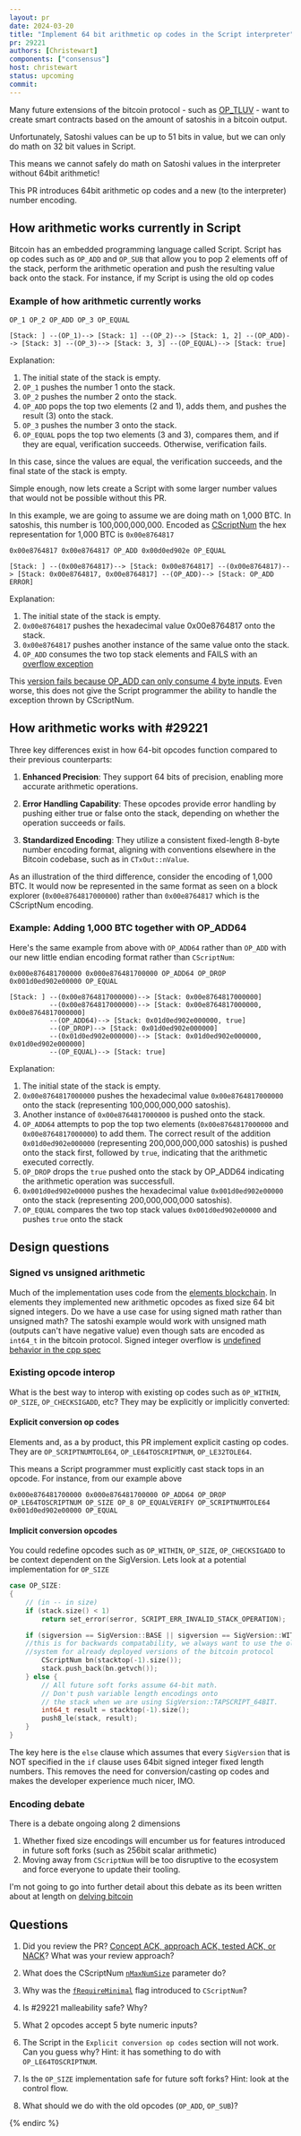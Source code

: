 ```yaml
---
layout: pr
date: 2024-03-20
title: "Implement 64 bit arithmetic op codes in the Script interpreter"
pr: 29221
authors: [Christewart]
components: ["consensus"]
host: christewart
status: upcoming
commit:
---
```


Many future extensions of the bitcoin protocol - such as [OP_TLUV](https://lists.linuxfoundation.org/pipermail/bitcoin-dev/2021-September/019419.html) - want to create smart contracts based on the amount of satoshis in a bitcoin output.

Unfortunately, Satoshi values can be up to 51 bits in value, but we can only do math on 32 bit values in Script.

This means we cannot safely do math on Satoshi values in the interpreter without 64bit arithmetic!

This PR introduces 64bit arithmetic op codes and a new (to the interpreter) number encoding.

## How arithmetic works currently in Script

Bitcoin has an embedded programming language called Script. Script has op codes such as `OP_ADD` and `OP_SUB`
that allow you to pop 2 elements off of the stack, perform the arithmetic operation and push the
resulting value back onto the stack. For instance, if my Script is using the old op codes

### Example of how arithmetic currently works
```
OP_1 OP_2 OP_ADD OP_3 OP_EQUAL
```

```
[Stack: ] --(OP_1)--> [Stack: 1] --(OP_2)--> [Stack: 1, 2] --(OP_ADD)--> [Stack: 3] --(OP_3)--> [Stack: 3, 3] --(OP_EQUAL)--> [Stack: true]
```

Explanation:

1. The initial state of the stack is empty.
2. `OP_1` pushes the number 1 onto the stack.
3. `OP_2` pushes the number 2 onto the stack.
4. `OP_ADD` pops the top two elements (2 and 1), adds them, and pushes the result (3) onto the stack.
5. `OP_3` pushes the number 3 onto the stack.
6. `OP_EQUAL` pops the top two elements (3 and 3), compares them, and if they are equal, verification succeeds. Otherwise, verification fails.

In this case, since the values are equal, the verification succeeds, and the final state of the stack is empty.


Simple enough, now lets create a Script with some larger number values that would not be possible without this PR.

In this example, we are going to assume we are doing math on 1,000 BTC. In satoshis, this number is 100,000,000,000.
Encoded as [CScriptNum](https://github.com/bitcoin/bitcoin/blob/1105aa46dd1008c556b8c435f1efcb9be09a1644/src/script/script.h#L225) the hex representation for 1,000 BTC is `0x00e8764817`
```
0x00e8764817 0x00e8764817 OP_ADD 0x00d0ed902e OP_EQUAL
```

```
[Stack: ] --(0x00e8764817)--> [Stack: 0x00e8764817] --(0x00e8764817)--> [Stack: 0x00e8764817, 0x00e8764817] --(OP_ADD)--> [Stack: OP_ADD ERROR]
```

Explanation:

1. The initial state of the stack is empty.
2. `0x00e8764817` pushes the hexadecimal value 0x00e8764817 onto the stack.
3. `0x00e8764817` pushes another instance of the same value onto the stack.
4. `OP_ADD` consumes the two top stack elements and FAILS with an [overflow exception](https://github.com/bitcoin/bitcoin/blob/1105aa46dd1008c556b8c435f1efcb9be09a1644/src/script/script.h#L248)

This [version fails because OP_ADD can only consume 4 byte inputs](https://github.com/bitcoin/bitcoin/blob/1105aa46dd1008c556b8c435f1efcb9be09a1644/src/script/interpreter.cpp#L961).
Even worse, this does not give the Script programmer the ability to handle the exception thrown by CScriptNum.

## How arithmetic works with #29221

Three key differences exist in how 64-bit opcodes function compared to their previous counterparts:

1. **Enhanced Precision**: They support 64 bits of precision, enabling more accurate arithmetic operations.

2. **Error Handling Capability**: These opcodes provide error handling by pushing either true or false onto the stack, depending on whether the operation succeeds or fails.

3. **Standardized Encoding**: They utilize a consistent fixed-length 8-byte number encoding format, aligning with conventions elsewhere in the Bitcoin codebase, such as in `CTxOut::nValue`.

As an illustration of the third difference, consider the encoding of 1,000 BTC. It would now be represented in the same format as seen on a block explorer (`0x00e8764817000000`) rather than `0x00e8764817` which is the CScriptNum encoding.

### Example: Adding 1,000 BTC together with OP_ADD64

Here's the same example from above with `OP_ADD64` rather than `OP_ADD` with our new little endian encoding format rather than `CScriptNum`:
```
0x000e876481700000 0x000e876481700000 OP_ADD64 OP_DROP 0x001d0ed902e00000 OP_EQUAL
```

```
[Stack: ] --(0x00e8764817000000)--> [Stack: 0x00e8764817000000]
          --(0x00e8764817000000)--> [Stack: 0x00e8764817000000, 0x00e8764817000000]
          --(OP_ADD64)--> [Stack: 0x01d0ed902e000000, true]
          --(OP_DROP)--> [Stack: 0x01d0ed902e000000]
          --(0x01d0ed902e000000)--> [Stack: 0x01d0ed902e000000, 0x01d0ed902e000000]
          --(OP_EQUAL)--> [Stack: true]
```

Explanation:

1. The initial state of the stack is empty.
2. `0x00e8764817000000` pushes the hexadecimal value `0x00e8764817000000` onto the stack (representing 100,000,000,000 satoshis).
3. Another instance of `0x00e8764817000000` is pushed onto the stack.
4. `OP_ADD64` attempts to pop the top two elements (`0x00e8764817000000` and `0x00e8764817000000`) to add them. The correct result of the addition `0x01d0ed902e000000` (representing 200,000,000,000 satoshis) is pushed onto the stack first, followed by `true`, indicating that the arithmetic executed correctly.
5. `OP_DROP` drops the `true` pushed onto the stack by OP_ADD64 indicating the arithmetic operation was successfull.
6. `0x001d0ed902e00000` pushes the hexadecimal value `0x001d0ed902e00000` onto the stack (representing 200,000,000,000 satoshis).
7. `OP_EQUAL` compares the two top stack values `0x001d0ed902e00000` and pushes `true` onto the stack

## Design questions

### Signed vs unsigned arithmetic

Much of the implementation uses code from the [elements blockchain](https://github.com/ElementsProject/elements/). In elements they implemented new arithmetic opcodes as fixed size 64 bit signed integers.
Do we have a use case for using signed math rather than unsigned math? The satoshi example would work with unsigned math (outputs can't have negative value) even though sats are encoded
as `int64_t` in the bitcoin protocol. Signed integer overflow is [undefined behavior in the cpp spec](https://en.cppreference.com/w/cpp/language/ub)

### Existing opcode interop

What is the best way to interop with existing op codes such as `OP_WITHIN`, `OP_SIZE`, `OP_CHECKSIGADD`, etc? They may be explicitly or implicitly converted:

#### Explicit conversion op codes

Elements and, as a by product, this PR implement explicit casting op codes. They are `OP_SCRIPTNUMTOLE64`, `OP_LE64TOSCRIPTNUM`, `OP_LE32TOLE64`.

This means a Script programmer must explicitly cast stack tops in an opcode. For instance, from our example above
```
0x000e876481700000 0x000e876481700000 OP_ADD64 OP_DROP OP_LE64TOSCRIPTNUM OP_SIZE OP_8 OP_EQUALVERIFY OP_SCRIPTNUMTOLE64 0x001d0ed902e00000 OP_EQUAL
```

#### Implicit conversion opcodes

You could redefine opcodes such as `OP_WITHIN`, `OP_SIZE`, `OP_CHECKSIGADD` to be context dependent on the SigVersion. Lets look at a potential implementation for `OP_SIZE`

```c++
case OP_SIZE:
{
    // (in -- in size)
    if (stack.size() < 1)
        return set_error(serror, SCRIPT_ERR_INVALID_STACK_OPERATION);

    if (sigversion == SigVersion::BASE || sigversion == SigVersion::WITNESS_V0 || sigversion == SigVersion::TAPROOT || sigversion == SigVersion::TAPSCRIPT) {
	//this is for backwards compatability, we always want to use the old numbering
	//system for already deployed versions of the bitcoin protocol
        CScriptNum bn(stacktop(-1).size());
        stack.push_back(bn.getvch());
    } else {
        // All future soft forks assume 64-bit math.
        // Don't push variable length encodings onto
        // the stack when we are using SigVersion::TAPSCRIPT_64BIT.
        int64_t result = stacktop(-1).size();
        push8_le(stack, result);
    }
}
```

The key here is the `else` clause which assumes that every `SigVersion` that is NOT specified in the `if` clause uses 64bit signed integer fixed length numbers.
This removes the need for conversion/casting op codes and makes the developer experience much nicer, IMO.


### Encoding debate

There is a debate ongoing along 2 dimensions

1. Whether fixed size encodings will encumber us for features introduced in future soft forks (such as 256bit scalar arithmetic)
2. Moving away from `CScriptNum` will be too disruptive to the ecosystem and force everyone to update their tooling.

I'm not going to go into further detail about this debate as its been written about at length on [delving bitcoin](https://delvingbitcoin.org/t/64-bit-arithmetic-soft-fork/397?u=chris_stewart_5)

## Questions

1. Did you review the PR? [Concept ACK, approach ACK, tested ACK, or NACK](https://github.com/bitcoin/bitcoin/blob/master/CONTRIBUTING.md#peer-review)? What was your review approach?

2. What does the CScriptNum [`nMaxNumSize`](https://github.com/bitcoin/bitcoin/blob/015ac13dcc964a31ef06dfdb565f88f901607f0e/src/script/script.h#L245) parameter do?

3. Why was the [`fRequireMinimal`](https://github.com/bitcoin/bitcoin/blob/015ac13dcc964a31ef06dfdb565f88f901607f0e/src/script/script.h#L244) flag introduced to `CScriptNum`?

4. Is #29221 malleability safe? Why?

5. What 2 opcodes accept 5 byte numeric inputs?

6. The Script in the `Explicit conversion op codes` section will not work. Can you guess why? Hint: it has something to do with `OP_LE64TOSCRIPTNUM`.

7. Is the `OP_SIZE` implementation safe for future soft forks? Hint: look at the control flow.

8. What should we do with the old opcodes (`OP_ADD`, `OP_SUB`)?

<!-- TODO: After a meeting, uncomment and add meeting log between the irc tags
## Meeting Log

### Meeting 1

{% irc %}
-->
<!-- TODO: For additional meetings, add the logs to the same irc block. This ensures line numbers keep increasing, avoiding hyperlink conflicts for identical line numbers across meetings.

### Meeting 2

-->
{% endirc %}
